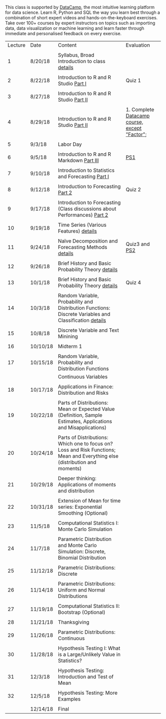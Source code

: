 This class is supported by [DataCamp](https://www.datacamp.com), the most intuitive learning platform for data science. Learn R, Python and SQL the way you learn best through a combination of short expert videos and hands-on-the-keyboard exercises. Take over 100+ courses by expert instructors on topics such as importing data, data visualization or machine learning and learn faster through immediate and personalised feedback on every exercise.



|         |          |                                                                                                                                                         |                                                                                                          | 
|---------|----------|---------------------------------------------------------------------------------------------------------------------------------------------------------|----------------------------------------------------------------------------------------------------------| 
| Lecture | Date     | Content                                                                                                                                                 | Evaluation                                                                                               | 
|         |          |                                                                                                                                                         |                                                                                                          | 
| 1       | 8/20/18  | Syllabus, Broad Introduction to class [details](summary/lecture-firstday.md)                                                                            |                                                                                                          | 
|         |          |                                                                                                                                                         |                                                                                                          | 
| 2       | 8/22/18  | Introduction to R and R Studio  [Part I](summary/lecture-intro_to_R01.md)                                                                               | Quiz 1                                                                                                   | 
|         |          |                                                                                                                                                         |                                                                                                          | 
| 3       | 8/27/18  | Introduction to R and R Studio  [Part II](summary/lecture-intro_to_R02.md)                                                                              |                                                                                                          | 
|         |          |                                                                                                                                                         |                                                                                                          | 
| 4       | 8/29/18  | Introduction to R and R Studio  [Part II](summary/lecture-intro_to_R02.md)                                                                              | 1. Complete [Datacamp course, except "Factor"](https://www.datacamp.com/courses/free-introduction-to-r); | 
|         |          |                                                                                                                                                         |                                                                                                          | 
| 5       | 9/3/18   | Labor Day                                                                                                                                               |                                                                                                          | 
|         |          |                                                                                                                                                         |                                                                                                          | 
| 6       | 9/5/18   | Introduction to R and R Markdown  [Part III](summary/lecture-intro_to_R03.md)                                                                           | [PS1](ps/ps1.pdf)                                                                                        | 
|         |          |                                                                                                                                                         |                                                                                                          | 
| 7       | 9/10/18  | Introduction to Statistics and Forecasting [Part I](summary/lecture-intro_to_statistics01.md)                                                           |                                                                                                          | 
|         |          |                                                                                                                                                         |                                                                                                          | 
| 8       | 9/12/18  | Introduction to Forecasting  [Part 2](summary/lecture-intro_to_statistics02.md)                                                                         | Quiz 2                                                                                                   | 
|         |          |                                                                                                                                                         |                                                                                                          | 
| 9       | 9/17/18  | Introduction to Forecasting (Class discussions about Performances)  [Part 2](summary/lecture-intro_to_statistics02.md)                                  |                                                                                                          | 
|         |          |                                                                                                                                                         |                                                                                                          | 
| 10      | 9/19/18  | Time Series (Various Features)  [details](summary/lecture-intro_to_statistics03.md)                                                                     |                                                                                                          | 
|         |          |                                                                                                                                                         |                                                                                                          | 
| 11      | 9/24/18  | Naïve Decomposition and Forecasting Methods  [details](summary/lecture-intro_to_statistics03.md)                                                        | Quiz3 and [PS2](ps/ps2.pdf)                                                                              | 
|         |          |                                                                                                                                                         |                                                                                                          | 
| 12      | 9/26/18  | Brief History and Basic Probability Theory [details](summary/lecture-intro_to_prob.md)                                                                  |                                                                                                          | 
|         |          |                                                                                                                                                         |                                                                                                          | 
| 13      | 10/1/18  | Brief History and Basic Probability Theory [details](summary/lecture-intro_to_prob.md)                                                                  | Quiz 4                                                                                                   | 
|         |          |                                                                                                                                                         |                                                                                                          | 
| 14      | 10/3/18  | Random Variable, Probability and Distribution Functions: Discrete Variables and Classification   [details](summary/lecture-random-variable_discrete.md) |                                                                                                          | 
|         |          |                                                                                                                                                         |                                                                                                          | 
| 15      | 10/8/18  | Discrete Variable and Text Minining                                                                                                                     |                                                                                                          | 
|         |          |                                                                                                                                                         |                                                                                                          | 
| 16      | 10/10/18 | Midterm 1                                                                                                                                               |                                                                                                          | 
|         |          |                                                                                                                                                         |                                                                                                          | 
| 17      | 10/15/18 | Random Variable, Probability and Distribution Functions                                                                                                 |                                                                                                          | 
|         |          | Continuous Variables                                                                                                                                    |                                                                                                          | 
|         |          |                                                                                                                                                         |                                                                                                          | 
| 18      | 10/17/18 | Applications in Finance: Distribution and Risks                                                                                                         |                                                                                                          | 
|         |          |                                                                                                                                                         |                                                                                                          | 
| 19      | 10/22/18 | Parts of Distributions: Mean or Expected Value (Definition, Sample Estimates, Applications and Misapplications)                                         |                                                                                                          | 
|         |          |                                                                                                                                                         |                                                                                                          | 
| 20      | 10/24/18 | Parts of Distributions: Which one to focus on? Loss and Risk Functions; Mean and Everything else (distribution and moments)                             |                                                                                                          | 
|         |          |                                                                                                                                                         |                                                                                                          | 
| 21      | 10/29/18 | Deeper thinking: Applications of moments and distribution                                                                                               |                                                                                                          | 
|         |          |                                                                                                                                                         |                                                                                                          | 
| 22      | 10/31/18 | Extension of Mean for time series: Exponential Smoothing (Optional)                                                                                     |                                                                                                          | 
|         |          |                                                                                                                                                         |                                                                                                          | 
| 23      | 11/5/18  | Computational Statistics I: Monte Carlo Simulation                                                                                                      |                                                                                                          | 
|         |          |                                                                                                                                                         |                                                                                                          | 
| 24      | 11/7/18  | Parametric Distribution and Monte Carlo Simulation: Discrete, Binomial Distribution                                                                     |                                                                                                          | 
|         |          |                                                                                                                                                         |                                                                                                          | 
| 25      | 11/12/18 | Parametric Distributions: Discrete                                                                                                                      |                                                                                                          | 
|         |          |                                                                                                                                                         |                                                                                                          | 
| 26      | 11/14/18 | Parametric Distributions: Uniform and Normal Distributions                                                                                              |                                                                                                          | 
|         |          |                                                                                                                                                         |                                                                                                          | 
| 27      | 11/19/18 | Computational Statistics II: Bootstrap (Optional)                                                                                                       |                                                                                                          | 
|         |          |                                                                                                                                                         |                                                                                                          | 
| 28      | 11/21/18 | Thanksgiving                                                                                                                                            |                                                                                                          | 
|         |          |                                                                                                                                                         |                                                                                                          | 
| 29      | 11/26/18 | Parametric Distributions: Continuous                                                                                                                    |                                                                                                          | 
|         |          |                                                                                                                                                         |                                                                                                          | 
| 30      | 11/28/18 | Hypothesis Testing I: What is a Large/Unlikely Value in Statistics?                                                                                     |                                                                                                          | 
|         |          |                                                                                                                                                         |                                                                                                          | 
| 31      | 12/3/18  | Hypothesis Testing: Introduction and Test of Mean                                                                                                       |                                                                                                          | 
|         |          |                                                                                                                                                         |                                                                                                          | 
| 32      | 12/5/18  | Hypothesis Testing: More Examples                                                                                                                       |                                                                                                          | 
|         |          |                                                                                                                                                         |                                                                                                          | 
|         | 12/14/18 | Final                                                                                                                                                   |                                                                                                          | 
